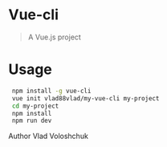 # Vue-cli

> A Vue.js project

# Usage

``` bash
 npm install -g vue-cli
 vue init vlad88vlad/my-vue-cli my-project
 cd my-project
 npm install
 npm run dev
```

Author Vlad Voloshchuk